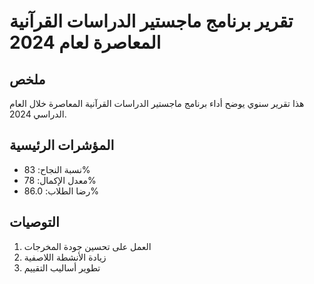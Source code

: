 # تقرير برنامج ماجستير الدراسات القرآنية المعاصرة لعام 2024

## ملخص

هذا تقرير سنوي يوضح أداء برنامج ماجستير الدراسات القرآنية المعاصرة خلال العام الدراسي 2024.

## المؤشرات الرئيسية

- نسبة النجاح: 83%
- معدل الإكمال: 78%
- رضا الطلاب: 86.0%

## التوصيات

1. العمل على تحسين جودة المخرجات
2. زيادة الأنشطة اللاصفية
3. تطوير أساليب التقييم
